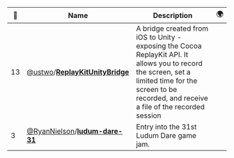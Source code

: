 |:star2: | Name | Description | 🌍|
|---|---|---|---|
|13|[@ustwo](https://github.com/ustwo)/[**ReplayKitUnityBridge**](https://github.com/ustwo/ReplayKitUnityBridge)|A bridge created from iOS to Unity - exposing the Cocoa ReplayKit API.  It allows you to record the screen, set a limited time for the screen to be recorded, and receive a file of the recorded session||
|3|[@RyanNielson](https://github.com/RyanNielson)/[**ludum-dare-31**](https://github.com/RyanNielson/ludum-dare-31)|Entry into the 31st Ludum Dare game jam. ||

